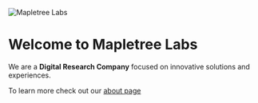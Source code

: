 ![Mapletree Labs](/content/media/mapletree.png)

# Welcome to Mapletree Labs

We are  a **Digital Research Company** focused on innovative solutions and experiences.

To learn more check out our [about page](/embed/pages/about)